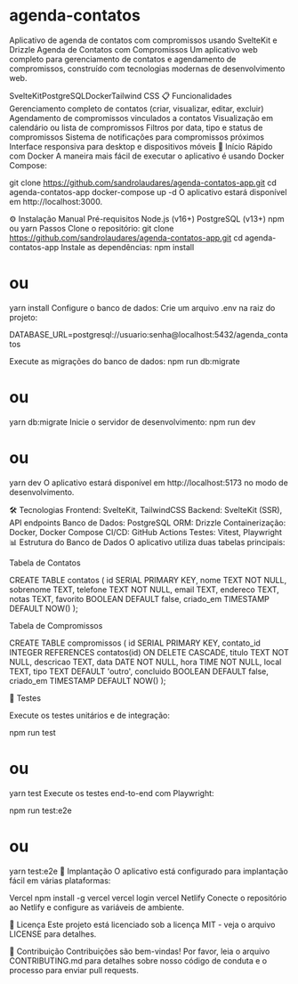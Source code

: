 # agenda-contatos
Aplicativo de agenda de contatos com compromissos usando SvelteKit e Drizzle
Agenda de Contatos com Compromissos
Um aplicativo web completo para gerenciamento de contatos e agendamento de compromissos, construído com tecnologias modernas de desenvolvimento web.

SvelteKitPostgreSQLDockerTailwind CSS
📋 Funcionalidades
Gerenciamento completo de contatos (criar, visualizar, editar, excluir)
Agendamento de compromissos vinculados a contatos
Visualização em calendário ou lista de compromissos
Filtros por data, tipo e status de compromissos
Sistema de notificações para compromissos próximos
Interface responsiva para desktop e dispositivos móveis
🚀 Início Rápido com Docker
A maneira mais fácil de executar o aplicativo é usando Docker Compose:

git clone https://github.com/sandrolaudares/agenda-contatos-app.git
cd agenda-contatos-app
docker-compose up -d
O aplicativo estará disponível em http://localhost:3000.

⚙️ Instalação Manual
Pré-requisitos
Node.js (v16+)
PostgreSQL (v13+)
npm ou yarn
Passos
Clone o repositório:
git clone https://github.com/sandrolaudares/agenda-contatos-app.git
cd agenda-contatos-app
Instale as dependências:
npm install
# ou
yarn install
Configure o banco de dados:
Crie um arquivo .env na raiz do projeto:

DATABASE_URL=postgresql://usuario:senha@localhost:5432/agenda_contatos

Execute as migrações do banco de dados:
npm run db:migrate
# ou
yarn db:migrate
Inicie o servidor de desenvolvimento:
npm run dev
# ou
yarn dev
O aplicativo estará disponível em http://localhost:5173 no modo de desenvolvimento.

🛠️ Tecnologias
Frontend: SvelteKit, TailwindCSS
Backend: SvelteKit (SSR), API endpoints
Banco de Dados: PostgreSQL
ORM: Drizzle
Containerização: Docker, Docker Compose
CI/CD: GitHub Actions
Testes: Vitest, Playwright
📊 Estrutura do Banco de Dados
O aplicativo utiliza duas tabelas principais:

Tabela de Contatos

CREATE TABLE contatos (
  id SERIAL PRIMARY KEY,
  nome TEXT NOT NULL,
  sobrenome TEXT,
  telefone TEXT NOT NULL,
  email TEXT,
  endereco TEXT,
  notas TEXT,
  favorito BOOLEAN DEFAULT false,
  criado_em TIMESTAMP DEFAULT NOW()
);

Tabela de Compromissos

CREATE TABLE compromissos (
  id SERIAL PRIMARY KEY,
  contato_id INTEGER REFERENCES contatos(id) ON DELETE CASCADE,
  titulo TEXT NOT NULL,
  descricao TEXT,
  data DATE NOT NULL,
  hora TIME NOT NULL,
  local TEXT,
  tipo TEXT DEFAULT 'outro',
  concluido BOOLEAN DEFAULT false,
  criado_em TIMESTAMP DEFAULT NOW()
);

🧪 Testes

Execute os testes unitários e de integração:

npm run test
# ou
yarn test
Execute os testes end-to-end com Playwright:

npm run test:e2e
# ou
yarn test:e2e
🚢 Implantação
O aplicativo está configurado para implantação fácil em várias plataformas:

Vercel
npm install -g vercel
vercel login
vercel
Netlify
Conecte o repositório ao Netlify e configure as variáveis de ambiente.

📝 Licença
Este projeto está licenciado sob a licença MIT - veja o arquivo LICENSE para detalhes.

👥 Contribuição
Contribuições são bem-vindas! Por favor, leia o arquivo CONTRIBUTING.md para detalhes sobre nosso código de conduta e o processo para enviar pull requests.
